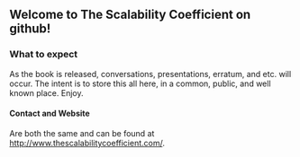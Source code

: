 ## Welcome to The Scalability Coefficient on github!

### What to expect

As the book is released, conversations, presentations, erratum, and etc. will occur. The intent is to store this all here, in a common, public, and well known place. Enjoy.

#### Contact and Website

Are both the same and can be found at http://www.thescalabilitycoefficient.com/.
